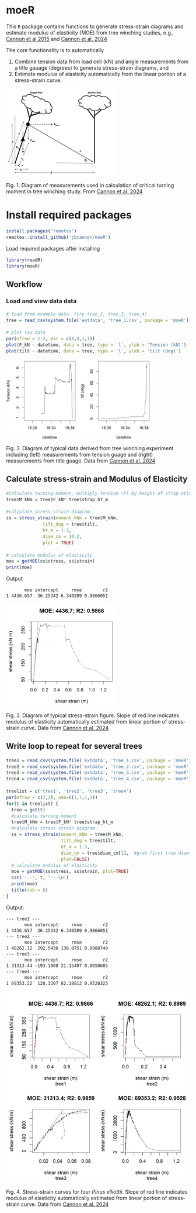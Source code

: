 # moeR

This `R` package contains functions to generate stress-strain diagrams and
estimate modulus of elasticity (MOE) from tree winching studies, e.g.,
[Cannon et al 2015](https://www.sciencedirect.com/science/article/abs/pii/S0378112715003953) and [Cannon et al. 2024](https://www.sciencedirect.com/science/article/abs/pii/S0378112724003219)

The core functionality is to automatically

1. Combine tension data from load cell (kN) and angle measurements from
a title gauage (degrees) to generate stress-strain diagrams, and
2. Estimate modulus of elasticity automatically from the linear portion of a 
stress-strain curve.

<img src="inst/img/winching-setup.JPG" width="300">

Fig. 1. Diagram of measurements used in calculation of critical turning moment in 
tree winching study. From [Cannon et al. 2024](https://www.sciencedirect.com/science/article/abs/pii/S0378112724003219)



# Install required packages

```r
install.packages('remotes')
remotes::install_github('jbcannon/moeR')

```
Load required packages after installing
```r
library(readR)
library(moeR)
```
## Workflow

### Load and view data data

```r
# load from example data. (try tree_2, tree_3, tree_4)
tree = read_csv(system.file('extdata', 'tree_1.csv', package = 'moeR'))

# plot raw data
par(mfrow = 1:2, mar = c(4,4,1,1))
plot(F_kN ~ datetime, data = tree, type = 'l', ylab = 'Tension (kN)')
plot(tilt ~ datetime, data = tree, type = 'l', ylab = 'tilt (deg)')

```
<img src="inst/img/tension-angle-data.JPG" width="400">

Fig. 3. Diagram of typical data derived from tree winching experiment including
(left) measurements from tension guage and (right) measurements from title
guage. Data from [Cannon et al. 2024](https://www.sciencedirect.com/science/article/abs/pii/S0378112724003219)

## Calculate stress-strain and Modulus of Elasticity

```r
#calculate turning moment, multiply tension (F) by height of strap attachment
tree$M_kNm = tree$F_kN* tree$strap_ht_m

#calculate stress-strain diagram
ss = stress_strain(moment_kNm = tree$M_kNm,
              tilt_deg = tree$tilt,
              ht_m = 1.3,
              diam_cm = 20.2,
              plot = TRUE)

# calculate modulus of elasticity
moe = getMOE(ss$stress, ss$strain)
print(moe)
```
Output
```
       moe intercept     rmse        r2
1 4436.657  36.25342 6.340209 0.9866051
```
<img src="inst/img/moe-example.JPG" width="300">

Fig. 3. Diagram of typical stress-strain figure. Slope of red line indicates modulus
of elasticity automatically estimated from linear portion of stress-strain curve.
Data from [Cannon et al. 2024](https://www.sciencedirect.com/science/article/abs/pii/S0378112724003219)

## Write loop to repeat for several trees
```r
tree1 = read_csv(system.file('extdata', 'tree_1.csv', package = 'moeR'))
tree2 = read_csv(system.file('extdata', 'tree_2.csv', package = 'moeR'))
tree3 = read_csv(system.file('extdata', 'tree_3.csv', package = 'moeR'))
tree4 = read_csv(system.file('extdata', 'tree_4.csv', package = 'moeR'))

treelist = c('tree1', 'tree2', 'tree3', 'tree4')
par(mfrow = c(2,2), oma=c(1,1,1,1))
for(t in treelist) {
  tree = get(t)  
  #calculate turning moment
  tree$M_kNm = tree$F_kN* tree$strap_ht_m
  #calculate stress-strain diagram
  ss = stress_strain(moment_kNm = tree$M_kNm,
                     tilt_deg = tree$tilt,
                     ht_m = 1.3,
                     diam_cm = tree$diam_cm[1],  #grab first tree diam measuremnt
                     plot=FALSE)
  # calculate modulus of elasticity
  moe = getMOE(ss$stress, ss$strain, plot=TRUE)
  cat('---', t, '---\n')
  print(moe)
  title(sub = t)
}
```
Output:

```
--- tree1 ---
       moe intercept     rmse        r2
1 4436.657  36.25342 6.340209 0.9866051
--- tree2 ---
       moe intercept     rmse        r2
1 48262.12  292.5438 136.0751 0.8988749
--- tree3 ---
       moe intercept     rmse        r2
1 31313.44 -193.1908 21.15497 0.9858685
--- tree4 ---
       moe intercept     rmse        r2
1 69353.22  128.3207 82.18812 0.9528323
```

<img src="inst/img/multi-moe-example.JPG" width="600">

Fig. 4. Stress-strain curves for four *Pinus elliottii*. Slope of red line
indicates modulus of elasticity automatically estimated from linear portion
of stress-strain curve. Data from [Cannon et al. 2024](https://www.sciencedirect.com/science/article/abs/pii/S0378112724003219)

